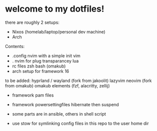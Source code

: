 # welcome to my dotfiles!

there are roughly 2 setups: 
- Nixos (homelab/laptop/personal dev machine)
- Arch

Contents:
- .config nvim with a simple init vim
- . nvim for plug transparancey lua
- rc files zsh bash (omakub)
- arch setup for framework 16


to be added:
hyprland / wayland (fork from jakoolit)
lazyvim neovim (fork from omakub)
omakub elements (fzf, alacritty, zellij)
- framework pam files
- framework powersettingfiles hibernate then suspend 


- some parts are in ansible, others in shell script
- use stow for symlinking config files in this repo to the user home dir



